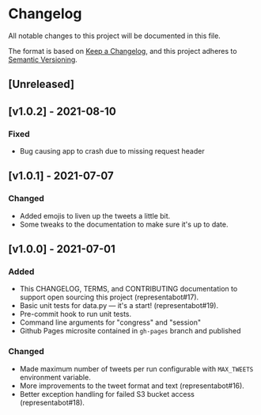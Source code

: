 # Changelog
All notable changes to this project will be documented in this file.

The format is based on [Keep a Changelog](https://keepachangelog.com/en/1.0.0/),
and this project adheres to [Semantic Versioning](https://semver.org/spec/v2.0.0.html).

## [Unreleased]

## [v1.0.2] - 2021-08-10
### Fixed
- Bug causing app to crash due to missing request header

## [v1.0.1] - 2021-07-07
### Changed
- Added emojis to liven up the tweets a little bit.
- Some tweaks to the documentation to make sure it's up to date.

## [v1.0.0] - 2021-07-01
### Added
- This CHANGELOG, TERMS, and CONTRIBUTING documentation to support open sourcing this project (representabot#17).
- Basic unit tests for data.py — it's a start! (representabot#19).
- Pre-commit hook to run unit tests.
- Command line arguments for "congress" and "session"
- Github Pages microsite contained in `gh-pages` branch and published

### Changed
- Made maximum number of tweets per run configurable with `MAX_TWEETS` environment variable.
- More improvements to the tweet format and text (representabot#16).
- Better exception handling for failed S3 bucket access (representabot#18).
